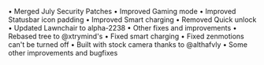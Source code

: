 • Merged July Security Patches
• Improved Gaming mode
• Improved Statusbar icon padding
• Improved Smart charging
• Removed Quick unlock
• Updated Lawnchair to alpha-2238
• Other fixes and improvements
• Rebased tree to @xtrymind's
• Fixed smart charging
• Fixed zenmotions can't be turned off
• Built with stock camera thanks to @althafvly
• Some other improvements and bugfixes
